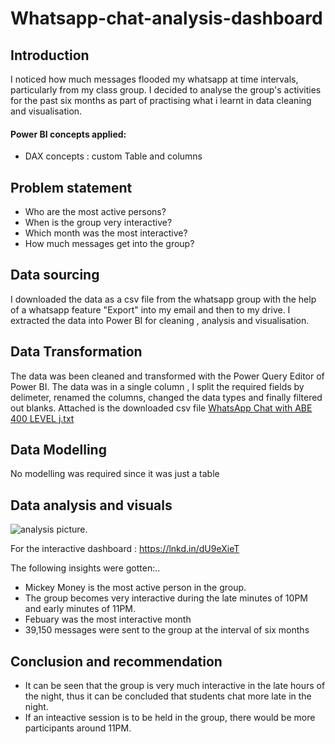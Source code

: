 # Whatsapp-chat-analysis-dashboard

## Introduction 
I noticed how much messages flooded my whatsapp at time intervals, particularly from my class group. I decided to analyse the group's activities for the past six months as part of practising what i learnt in data cleaning and visualisation. 
#### Power BI concepts applied:
* DAX concepts : custom Table and columns

## Problem statement
* Who are the most active persons?
* When is the group very interactive?
* Which month was the most interactive?
* How much messages get into the group?

## Data sourcing
I downloaded the data as a csv file from the whatsapp group with the help of a whatsapp feature "Export" into my email and then to my drive.
I extracted the data into Power BI for cleaning , analysis and visualisation.

## Data Transformation
The data was been cleaned and transformed with the Power Query Editor of Power BI. The data was in a single column , I split the required fields by delimeter, renamed the columns, changed the data types and finally filtered out blanks. Attached is the downloaded csv file
[WhatsApp Chat with ABE 400 LEVEL j.txt](https://github.com/GiftJude/Whatsapp-chat-analysis/files/11424250/WhatsApp.Chat.with.ABE.400.LEVEL.j.txt)

## Data Modelling
No modelling was required since it was just a table

## Data analysis and visuals
![analysis picture](https://user-images.githubusercontent.com/132891779/236887740-2076041c-94c1-4837-994d-a6f7fbc666eb.png).

 For the interactive dashboard : https://lnkd.in/dU9eXieT

The following insights were gotten:..
* Mickey Money is the most active person in the group.
* The group becomes very interactive during the late minutes of 10PM and early minutes of 11PM.
* Febuary was the most interactive month 
* 39,150 messages were sent to the group at the interval of six months

## Conclusion and recommendation
* It can be seen that the group is very much interactive in the late hours of the night, thus it can be concluded that students chat more late in the night. 
* If an inteactive session is to be held in the group, there would be more participants around 11PM.



